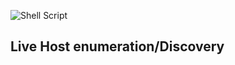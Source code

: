 ![Shell Script](https://img.shields.io/badge/shell_script-%23121011.svg?style=for-the-badge&logo=gnu-bash&logoColor=white)
## Live Host enumeration/Discovery

